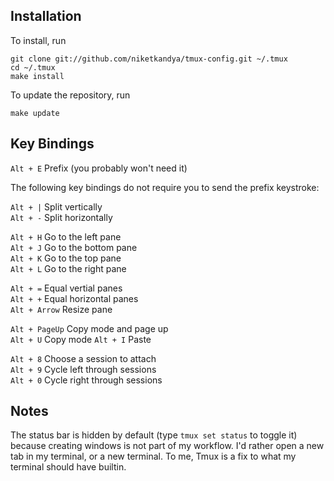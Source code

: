 Installation
------------

To install, run

    git clone git://github.com/niketkandya/tmux-config.git ~/.tmux
    cd ~/.tmux
    make install

To update the repository, run

    make update

Key Bindings
-------------

`Alt + E` Prefix (you probably won't need it)  

The following key bindings do not require you to send the prefix keystroke:

`Alt + |` Split vertically  
`Alt + -` Split horizontally

`Alt + H` Go to the left pane  
`Alt + J` Go to the bottom pane  
`Alt + K` Go to the top pane  
`Alt + L` Go to the right pane  

`Alt + =` Equal vertial panes  
`Alt + +` Equal horizontal panes  
`Alt + Arrow` Resize pane  

`Alt + PageUp` Copy mode and page up  
`Alt + U` Copy mode
`Alt + I` Paste  

`Alt + 8` Choose a session to attach  
`Alt + 9` Cycle left through sessions  
`Alt + 0` Cycle right through sessions  


Notes
-----

The status bar is hidden by default (type `tmux set status` to toggle it)
because creating windows is not part of my workflow.
I'd rather open a new tab in my terminal, or a new terminal.
To me, Tmux is a fix to what my terminal should have builtin.
